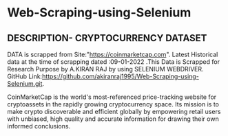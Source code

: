 # Web-Scraping-using-Selenium
## DESCRIPTION- CRYPTOCURRENCY DATASET

DATA is scrapped from Site:"https://coinmarketcap.com". Latest Historical data at the time of scrapping dated :09-01-2022 .This Data is Scrapped for Research Purpose by A.KIRAN RAJ by using SELENIUM WEBDRIVER. 
GitHub Link:https://github.com/akiranraj1995/Web-Scraping-using-Selenium.git.

CoinMarketCap is the world's most-referenced price-tracking website for cryptoassets in the rapidly growing cryptocurrency space. Its mission is to make crypto discoverable and efficient globally by empowering retail users with unbiased, high quality and accurate information for drawing their own informed conclusions.
